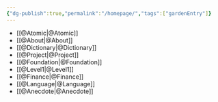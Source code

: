 ```yaml
---
{"dg-publish":true,"permalink":"/homepage/","tags":["gardenEntry"]}
---
```


- [[@Atomic\|@Atomic]]
- [[@About\|@About]]
- [[@Dictionary\|@Dictionary]]
- [[@Project\|@Project]]
- [[@Foundation\|@Foundation]]
- [[@Level1\|@Level1]]
- [[@Finance\|@Finance]]
- [[@Language\|@Language]]
- [[@Anecdote\|@Anecdote]]

